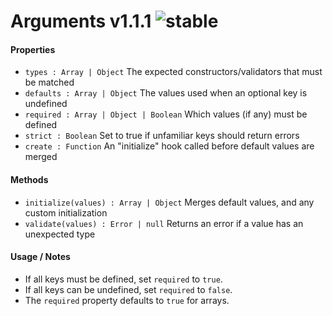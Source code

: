 
# Arguments v1.1.1 ![stable](https://img.shields.io/badge/stability-stable-4EBA0F.svg?style=flat)

#### Properties
- `types : Array | Object` The expected constructors/validators that must be matched
- `defaults : Array | Object` The values used when an optional key is undefined
- `required : Array | Object | Boolean` Which values (if any) must be defined
- `strict : Boolean` Set to true if unfamiliar keys should return errors
- `create : Function` An "initialize" hook called before default values are merged

#### Methods
- `initialize(values) : Array | Object` Merges default values, and any custom initialization
- `validate(values) : Error | null` Returns an error if a value has an unexpected type

#### Usage / Notes
- If all keys must be defined, set `required` to `true`.
- If all keys can be undefined, set `required` to `false`.
- The `required` property defaults to `true` for arrays.

